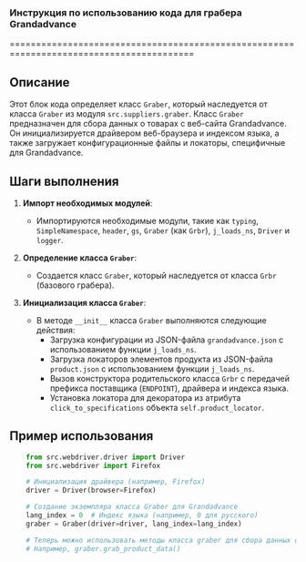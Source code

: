 ### **Инструкция по использованию кода для грабера Grandadvance**

=========================================================================================

Описание
-------------------------
Этот блок кода определяет класс `Graber`, который наследуется от класса `Graber` из модуля `src.suppliers.graber`. Класс `Graber` предназначен для сбора данных о товарах с веб-сайта Grandadvance. Он инициализируется драйвером веб-браузера и индексом языка, а также загружает конфигурационные файлы и локаторы, специфичные для Grandadvance.

Шаги выполнения
-------------------------
1. **Импорт необходимых модулей**:
   - Импортируются необходимые модули, такие как `typing`, `SimpleNamespace`, `header`, `gs`, `Graber` (как `Grbr`), `j_loads_ns`, `Driver` и `logger`.

2. **Определение класса `Graber`**:
   - Создается класс `Graber`, который наследуется от класса `Grbr` (базового грабера).

3. **Инициализация класса `Graber`**:
   - В методе `__init__` класса `Graber` выполняются следующие действия:
     - Загрузка конфигурации из JSON-файла `grandadvance.json` с использованием функции `j_loads_ns`.
     - Загрузка локаторов элементов продукта из JSON-файла `product.json` с использованием функции `j_loads_ns`.
     - Вызов конструктора родительского класса `Grbr` с передачей префикса поставщика (`ENDPOINT`), драйвера и индекса языка.
     - Установка локатора для декоратора из атрибута `click_to_specifications` объекта `self.product_locator`.

Пример использования
-------------------------

```python
    from src.webdriver.driver import Driver
    from src.webdriver import Firefox

    # Инициализация драйвера (например, Firefox)
    driver = Driver(browser=Firefox)

    # Создание экземпляра класса Graber для Grandadvance
    lang_index = 0  # Индекс языка (например, 0 для русского)
    graber = Graber(driver=driver, lang_index=lang_index)

    # Теперь можно использовать методы класса graber для сбора данных о товарах с Grandadvance
    # Например, graber.grab_product_data()
```